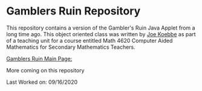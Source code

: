 # Gamblers Ruin Repository

This repository contains a version of the Gambler's Ruin Java Applet from a long time ago. This object oriented class was written
by [Joe Koebbe](http://jvkoebbe.github.io/gamblersruin/main) as part of a teaching unit for a course entitled Math 4620 Computer
Aided Mathematics for Secondary Mathematics Teachers.

[Gamblers Ruin Main Page:](https://jvkoebbe.github.io/gamblersruin/main)

More coming on this repository

Last Worked on: 09/16/2020
